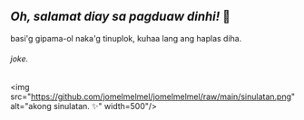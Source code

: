 ## **_Oh, salamat diay sa pagduaw dinhi!_** 👋

basi'g gipama-ol naka'g tinuplok, kuhaa lang ang haplas diha.
###### joke.
<img src="https://github.com/jomelmelmel/jomelmelmel/raw/main/sinulatan.png" alt="akong sinulatan. ✨" width=500"/>
<!--
**jomelmelmel/jomelmelmel** is a ✨ _special_ ✨ repository because its `README.md` (this file) appears on your GitHub profile.

Here are some ideas to get you started:

- 🔭 I’m currently working on ...
- 🌱 I’m currently learning ...
- 👯 I’m looking to collaborate on ...
- 🤔 I’m looking for help with ...
- 💬 Ask me about ...
- 📫 How to reach me: ...
- 😄 Pronouns: ...
- ⚡ Fun fact: ...
-->
